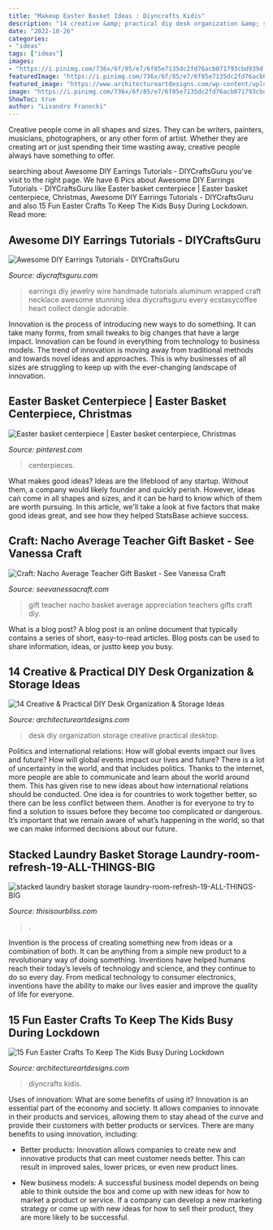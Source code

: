 ```yaml
---
title: "Makeup Easter Basket Ideas : Diyncrafts Kidis"
description: "14 creative &amp; practical diy desk organization &amp; storage ideas"
date: "2022-10-26"
categories:
- "ideas"
tags: ["ideas"]
images:
- "https://i.pinimg.com/736x/6f/85/e7/6f85e7135dc2fd76acb071793cbd939d.jpg"
featuredImage: "https://i.pinimg.com/736x/6f/85/e7/6f85e7135dc2fd76acb071793cbd939d.jpg"
featured_image: "https://www.architectureartdesigns.com/wp-content/uploads/2020/03/15-Fun-Easter-Crafts-To-Keep-The-Kids-Busy-During-Lockdown-14.jpg"
image: "https://i.pinimg.com/736x/6f/85/e7/6f85e7135dc2fd76acb071793cbd939d.jpg"
ShowToc: true
author: "Lisandro Franecki"
---
```



Creative people come in all shapes and sizes. They can be writers, painters, musicians, photographers, or any other form of artist. Whether they are creating art or just spending their time wasting away, creative people always have something to offer.

	

		
searching about Awesome DIY Earrings Tutorials - DIYCraftsGuru you've visit to the right page. We have 6 Pics about Awesome DIY Earrings Tutorials - DIYCraftsGuru like Easter basket centerpiece | Easter basket centerpiece, Christmas, Awesome DIY Earrings Tutorials - DIYCraftsGuru and also 15 Fun Easter Crafts To Keep The Kids Busy During Lockdown. Read more:
		
    
## Awesome DIY Earrings Tutorials - DIYCraftsGuru

<img loading=lazy src="https://www.diycraftsguru.com/wp-content/uploads/2019/02/Fabulous-DIY-Earrings-Tutorials-17.jpg" onerror="this.onerror=null;this.src='https://tse1.mm.bing.net/th?id=OIP.p9zpnNYHvNrakpUOoVwH9wHaHZ&amp;pid=15.1';" alt="Awesome DIY Earrings Tutorials - DIYCraftsGuru">

_Source: diycraftsguru.com_

>earrings diy jewelry wire handmade tutorials aluminum wrapped craft necklace awesome stunning idea diycraftsguru every ecstasycoffee heart collect dangle adorable. 

	

Innovation is the process of introducing new ways to do something. It can take many forms, from small tweaks to big changes that have a large impact. Innovation can be found in everything from technology to business models. The trend of innovation is moving away from traditional methods and towards novel ideas and approaches. This is why businesses of all sizes are struggling to keep up with the ever-changing landscape of innovation.

    
## Easter Basket Centerpiece | Easter Basket Centerpiece, Christmas

<img loading=lazy src="https://i.pinimg.com/736x/6f/85/e7/6f85e7135dc2fd76acb071793cbd939d.jpg" onerror="this.onerror=null;this.src='https://tse1.mm.bing.net/th?id=OIP.c9GpofjorKDx5LWXHhDfNwHaJ3&amp;pid=15.1';" alt="Easter basket centerpiece | Easter basket centerpiece, Christmas">

_Source: pinterest.com_

>centerpieces. 

	

What makes good ideas?
Ideas are the lifeblood of any startup. Without them, a company would likely founder and quickly perish. However, ideas can come in all shapes and sizes, and it can be hard to know which of them are worth pursuing. In this article, we'll take a look at five factors that make good ideas great, and see how they helped StatsBase achieve success.

    
## Craft: Nacho Average Teacher Gift Basket - See Vanessa Craft

<img loading=lazy src="http://seevanessacraft.com/wp-content/uploads/2018/04/Nacho-Average-Teacher-Gift-Idea-1-copy.jpg" onerror="this.onerror=null;this.src='https://tse4.mm.bing.net/th?id=OIP.FBj1M-XQpq6opNY33nJ7dQHaLH&amp;pid=15.1';" alt="Craft: Nacho Average Teacher Gift Basket - See Vanessa Craft">

_Source: seevanessacraft.com_

>gift teacher nacho basket average appreciation teachers gifts craft diy. 

	

What is a blog post?
A blog post is an online document that typically contains a series of short, easy-to-read articles. Blog posts can be used to share information, ideas, or justto keep you busy.

    
## 14 Creative &amp; Practical DIY Desk Organization &amp; Storage Ideas

<img loading=lazy src="https://www.architectureartdesigns.com/wp-content/uploads/2015/03/14-Creative-Practical-DIY-Desk-Organization-Storage-Ideas-12.jpg" onerror="this.onerror=null;this.src='https://tse3.mm.bing.net/th?id=OIP.XXwTj0N_Njnf02cQGmCicAHaMH&amp;pid=15.1';" alt="14 Creative &amp; Practical DIY Desk Organization &amp; Storage Ideas">

_Source: architectureartdesigns.com_

>desk diy organization storage creative practical desktop. 

	

Politics and international relations: How will global events impact our lives and future?
How will global events impact our lives and future? There is a lot of uncertainty in the world, and that includes politics. Thanks to the internet, more people are able to communicate and learn about the world around them. This has given rise to new ideas about how international relations should be conducted. 
One idea is for countries to work together better, so there can be less conflict between them. Another is for everyone to try to find a solution to issues before they become too complicated or dangerous. It’s important that we remain aware of what’s happening in the world, so that we can make informed decisions about our future.

    
## Stacked Laundry Basket Storage Laundry-room-refresh-19-ALL-THINGS-BIG

<img loading=lazy src="https://www.thisisourbliss.com/wp-content/uploads/2019/04/stacked-laundry-basket-storage-laundry-room-refresh-19-ALL-THINGS-BIG-AND-SMALL-768x1152.jpg" onerror="this.onerror=null;this.src='https://tse3.mm.bing.net/th?id=OIP.-Rlr4hrWLLGzRIQrMMkZYQHaLH&amp;pid=15.1';" alt="stacked laundry basket storage laundry-room-refresh-19-ALL-THINGS-BIG">

_Source: thisisourbliss.com_

>. 

	

Invention is the process of creating something new from ideas or a combination of both. It can be anything from a simple new product to a revolutionary way of doing something. Inventions have helped humans reach their today’s levels of technology and science, and they continue to do so every day. From medical technology to consumer electronics, inventions have the ability to make our lives easier and improve the quality of life for everyone.

    
## 15 Fun Easter Crafts To Keep The Kids Busy During Lockdown

<img loading=lazy src="https://www.architectureartdesigns.com/wp-content/uploads/2020/03/15-Fun-Easter-Crafts-To-Keep-The-Kids-Busy-During-Lockdown-14.jpg" onerror="this.onerror=null;this.src='https://tse3.mm.bing.net/th?id=OIP.pGnJrtYclmHDHuz7ng7oHAAAAA&amp;pid=15.1';" alt="15 Fun Easter Crafts To Keep The Kids Busy During Lockdown">

_Source: architectureartdesigns.com_

>diyncrafts kidis. 

	

Uses of innovation: What are some benefits of using it?
Innovation is an essential part of the economy and society. It allows companies to innovate in their products and services, allowing them to stay ahead of the curve and provide their customers with better products or services. There are many benefits to using innovation, including: 
- Better products: Innovation allows companies to create new and innovative products that can meet customer needs better. This can result in improved sales, lower prices, or even new product lines.

- New business models: A successful business model depends on being able to think outside the box and come up with new ideas for how to market a product or service. If a company can develop a new marketing strategy or come up with new ideas for how to sell their product, they are more likely to be successful.

